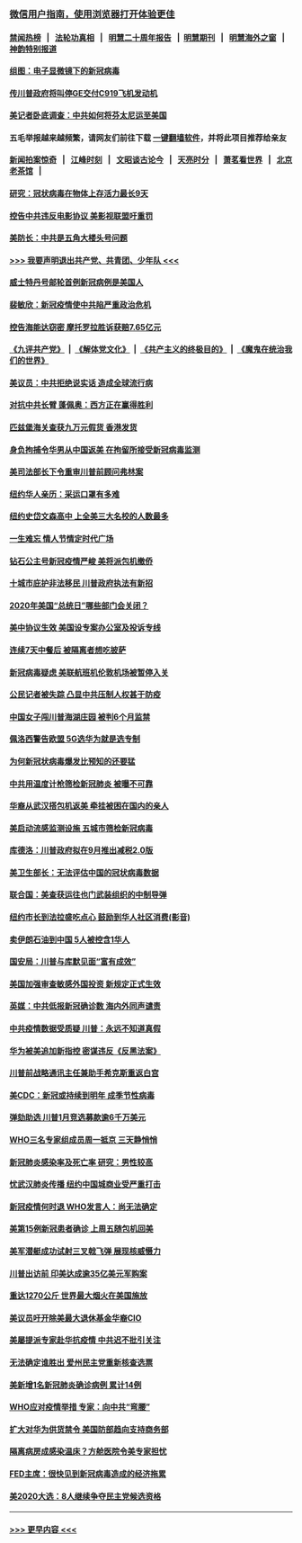 ### [微信用户指南，使用浏览器打开体验更佳](https://github.com/gfw-breaker/banned-news1/blob/master/indexes/wechat-guide.md?t=0)
#### [禁闻热榜](热点新闻.md?t=0)  &nbsp;&nbsp;|&nbsp;&nbsp; [法轮功真相](https://github.com/gfw-breaker/truth/blob/master/README.md?t=0) &nbsp;&nbsp;|&nbsp;&nbsp; [明慧二十周年报告](https://github.com/gfw-breaker/mh-reports/blob/master/README.md?t=0) &nbsp;&nbsp;|&nbsp;&nbsp;[明慧期刊](https://github.com/gfw-breaker/mh-qikan) &nbsp;&nbsp;|&nbsp;&nbsp; [明慧海外之窗](https://github.com/gfw-breaker/mh-news/blob/master/README.md?t=0) &nbsp;&nbsp;|&nbsp;&nbsp; [神韵特别报道](https://github.com/gfw-breaker/mh-news/blob/master/shenyun.md?t=0)
#### [组图：电子显微镜下的新冠病毒](../pages/nsc412/n11872057.md?t=02161356) 
#### [传川普政府将叫停GE交付C919飞机发动机](../pages/nsc412/n11871600.md?t=02161356) 
#### [美记者卧底调查：中共如何将芬太尼运至美国](../pages/nsc412/n11871821.md?t=02161356) 
#### 五毛举报越来越频繁，请网友们前往下载 [一键翻墙软件](https://github.com/gfw-breaker/ssr-accounts)，并将此项目推荐给亲友
#### [新闻拍案惊奇](https://github.com/gfw-breaker/banned-news1/blob/master/pages/link4.md) &nbsp;&nbsp;|&nbsp;&nbsp; [江峰时刻](https://github.com/gfw-breaker/banned-news1/blob/master/pages/link4.md) &nbsp;&nbsp;|&nbsp;&nbsp; [文昭谈古论今](https://github.com/gfw-breaker/banned-news1/blob/master/pages/link4.md) &nbsp;&nbsp;|&nbsp;&nbsp; [天亮时分](https://github.com/gfw-breaker/banned-news1/blob/master/pages/link4.md) &nbsp;&nbsp;|&nbsp;&nbsp; [萧茗看世界](https://github.com/gfw-breaker/banned-news1/blob/master/pages/link4.md) &nbsp;&nbsp;|&nbsp;&nbsp; [北京老茶馆](https://github.com/gfw-breaker/banned-news1/blob/master/pages/link4.md) &nbsp;&nbsp;|&nbsp;&nbsp; 
#### [研究：冠状病毒在物体上存活力最长9天](../pages/nsc412/n11871871.md?t=02161356) 
#### [控告中共违反电影协议 美影视联盟吁重罚](../pages/nsc412/n11871820.md?t=02161356) 
#### [美防长：中共是五角大楼头号问题](../pages/nsc412/n11871768.md?t=02161356) 
#### [>>> 我要声明退出共产党、共青团、少年队 <<<](https://github.com/begood0513/goodnews/blob/master/quit/letter.md) 
#### [威士特丹号邮轮首例新冠病例是美国人](../pages/nsc412/n11871731.md?t=02161356) 
#### [裴敏欣：新冠疫情使中共陷严重政治危机](../pages/nsc412/n11871514.md?t=02161356) 
#### [控告海能达窃密 摩托罗拉胜诉获赔7.65亿元](../pages/nsc412/n11871594.md?t=02161356) 
#### [《九评共产党》](https://github.com/begood0513/9ping.md/blob/master/README.md) &nbsp;|&nbsp; [《解体党文化》](../../../../jtdwh.md/blob/master/README.md)  &nbsp;|&nbsp; [《共产主义的终极目的》](../../../../gczydzjmd.md/blob/master/README.md) &nbsp;|&nbsp; [《魔鬼在统治我们的世界》](../../../../mgztzwmdsj.md/blob/master/README.md) 
#### [美议员：中共拒绝说实话 造成全球流行病](../pages/nsc412/n11871582.md?t=02161356) 
#### [对抗中共长臂 蓬佩奥：西方正在赢得胜利](../pages/nsc412/n11871500.md?t=02161356) 
#### [匹兹堡海关查获九万元假货 香港发货](../pages/nsc412/n11870716.md?t=02161356) 
#### [身负拘捕令华男从中国返美  在拘留所接受新冠病毒监测](../pages/nsc412/n11870710.md?t=02161356) 
#### [美司法部长下令重审川普前顾问弗林案](../pages/nsc412/n11870258.md?t=02161356) 
#### [纽约华人亲历：采运口罩有多难](../pages/nsc412/n11870531.md?t=02161356) 
#### [纽约史岱文森高中  上全美三大名校的人数最多](../pages/nsc412/n11870557.md?t=02161356) 
#### [一生难忘 情人节情定时代广场](../pages/nsc412/n11870536.md?t=02161356) 
#### [钻石公主号新冠疫情严峻 美将派包机撤侨](../pages/nsc412/n11870505.md?t=02161356) 
#### [十城市庇护非法移民 川普政府执法有新招](../pages/nsc412/n11870410.md?t=02161356) 
#### [2020年美国“总统日”哪些部门会关闭？](../pages/nsc412/n11870148.md?t=02161356) 
#### [美中协议生效 美国设专案办公室及投诉专线](../pages/nsc412/n11870266.md?t=02161356) 
#### [连续7天中餐后 被隔离者想吃披萨](../pages/nsc412/n11870243.md?t=02161356) 
#### [新冠病毒疑虑 美联航班机伦敦机场被暂停入关](../pages/nsc412/n11870015.md?t=02161356) 
#### [公民记者被失踪 凸显中共压制人权甚于防疫](../pages/nsc412/n11870042.md?t=02161356) 
#### [中国女子闯川普海湖庄园 被判6个月监禁](../pages/nsc412/n11869919.md?t=02161356) 
#### [佩洛西警告欧盟 5G选华为就是选专制](../pages/nsc412/n11869898.md?t=02161356) 
#### [为何新冠状病毒爆发比预知的还要猛](../pages/nsc412/n11869828.md?t=02161356) 
#### [中共用温度计枪筛检新冠肺炎 被曝不可靠](../pages/nsc412/n11869707.md?t=02161356) 
#### [华裔从武汉搭包机返美 牵挂被困在国内的亲人](../pages/nsc412/n11869711.md?t=02161356) 
#### [美启动流感监测设施 五城市筛检新冠病毒](../pages/nsc412/n11869689.md?t=02161356) 
#### [库德洛：川普政府拟在9月推出减税2.0版](../pages/nsc412/n11869627.md?t=02161356) 
#### [美卫生部长：无法评估中国的冠状病毒数据](../pages/nsc412/n11869301.md?t=02161356) 
#### [联合国：美查获运往也门武装组织的中制导弹](../pages/nsc412/n11868677.md?t=02161356) 
#### [纽约市长到法拉盛吃点心  鼓励到华人社区消费(影音)](../pages/nsc412/n11868197.md?t=02161356) 
#### [卖伊朗石油到中国  5人被控含1华人](../pages/nsc412/n11867988.md?t=02161356) 
#### [国安局：川普与库默见面“富有成效”](../pages/nsc412/n11867976.md?t=02161356) 
#### [美国加强审查敏感外国投资 新规定正式生效](../pages/nsc412/n11868041.md?t=02161356) 
#### [英媒：中共低报新冠确诊数 海内外同声谴责](../pages/nsc412/n11867421.md?t=02161356) 
#### [中共疫情数据受质疑 川普：永远不知道真假](../pages/nsc412/n11867195.md?t=02161356) 
#### [华为被美追加新指控 密谋违反《反黑法案》](../pages/nsc412/n11867191.md?t=02161356) 
#### [川普前战略通讯主任兼助手希克斯重返白宫](../pages/nsc412/n11867104.md?t=02161356) 
#### [美CDC：新冠或持续到明年 成季节性病毒](../pages/nsc412/n11867279.md?t=02161356) 
#### [弹劾助选 川普1月竞选募款逾6千万美元](../pages/nsc412/n11866950.md?t=02161356) 
#### [WHO三名专家组成员周一抵京 三天静悄悄](../pages/nsc412/n11866947.md?t=02161356) 
#### [新冠肺炎感染率及死亡率 研究：男性较高](../pages/nsc412/n11866956.md?t=02161356) 
#### [忧武汉肺炎传播 纽约中国城商业受严重打击](../pages/nsc412/n11866902.md?t=02161356) 
#### [新冠疫情何时退 WHO发言人：尚无法确定](../pages/nsc412/n11866864.md?t=02161356) 
#### [美第15例新冠患者确诊 上周五随包机回美](../pages/nsc412/n11866852.md?t=02161356) 
#### [美军潜艇成功试射三叉戟飞弹 展现核威慑力](../pages/nsc412/n11866046.md?t=02161356) 
#### [川普出访前 印美达成逾35亿美元军购案](../pages/nsc412/n11865444.md?t=02161356) 
#### [重达1270公斤 世界最大烟火在美国施放](../pages/nsc412/n11865198.md?t=02161356) 
#### [美议员吁开除美最大退休基金华裔CIO](../pages/nsc412/n11865230.md?t=02161356) 
#### [美屡提派专家赴华抗疫情 中共迟不批引关注](../pages/nsc412/n11864719.md?t=02161356) 
#### [无法确定谁胜出 爱州民主党重新核查选票](../pages/nsc412/n11864830.md?t=02161356) 
#### [美新增1名新冠肺炎确诊病例 累计14例](../pages/nsc412/n11864893.md?t=02161356) 
#### [WHO应对疫情举措 专家：向中共“弯腰”](../pages/nsc412/n11864727.md?t=02161356) 
#### [扩大对华为供货禁令 美国防部趋向支持商务部](../pages/nsc412/n11864773.md?t=02161356) 
#### [隔离病房成感染温床？方舱医院令美专家担忧](../pages/nsc412/n11864575.md?t=02161356) 
#### [FED主席：很快见到新冠病毒造成的经济拖累](../pages/nsc412/n11864507.md?t=02161356) 
#### [美2020大选：8人继续争夺民主党候选资格](../pages/nsc412/n11864327.md?t=02161356) 

----
#### [ >>> 更早内容 <<< ](../indexes/nsc412-earlier.md)
